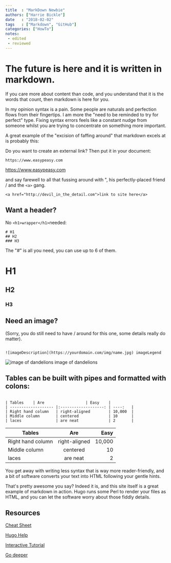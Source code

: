 ```yaml
---
title  : "MarkDown Newbie"
authors: ["Harrie Bickle"]
date   : "2018-02-02"
tags   : ["Markdown", "GitHub"]
categories: ["HowTo"]
notes:
 - edited
 - reviewed
---
```



# The future is here and it is written in markdown.

If you care more about content than code, and you understand that it is the words that count, then markdown is here for you.

In my opinion syntax is a pain. Some people are naturals and perfection flows from their fingertips. I am more the "need to be reminded to try for perfect" type. Fixing syntax errors feels like a constant nudge from someone whilst you are trying to concentrate on something more important.

A great example of the "excision of faffing around" that markdown excels at is probably this:


Do you want to create an external link? Then put it in your document:

```
https://www.easypeasy.com
```
https://www.easypeasy.com

and say farewell to all that fussing around with ", his perfectly-placed friend / and the `<a>`  gang.

```
<a href="http://devil_in_the_detail.com">link to site here</a>
```

## Want a header? 

No ```<h1>wrapper</h1>```needed:

```
# H1
## H2
### H3

```
The "#" is all you need, you can use up to 6 of them.

# H1
## H2
### H3

## Need an image? 
(Sorry, you do still need to have / around for this one, some details really do matter).

```

![imageDescription](https://yourdomain.com/img/name.jpg) imageLegend

```
![image of dandelions](/img/blog.jpg) image of dandelions


## Tables can be built with pipes and formatted with colons:

```

| Tables    | Are                  | Easy    |
| ------------------- |:-------------------: | ----:   |
| Right hand column   | right-aligned        | 10,000  |
| Middle column       | centered             | 10      |
| laces               | are neat             | 2       |

```



| Tables             | Are                  | Easy    |
| ------------------ |:-------------------: | ----:   |
| Right hand column  | right-aligned        | 10,000  |
|Middle column       | centered             | 10      |
| laces              | are neat             | 2       |

You get away with writing less syntax that is way more reader-friendly, and a bit of software converts your text into HTML following your gentle hints.

That's pretty awesome you say? Indeed it is, and this site itself is a great example of markdown in action. Hugo runs some Perl to render your files as HTML, and you can let the software worry about those fiddly details.

## Resources

[Cheat Sheet](https://help.github.com/articles/basic-writing-and-formatting-syntax/)

[Hugo Help](https://gohugo.io/content-management/formats/#learn-markdown)

[Interactive Tutorial](https://www.markdowntutorial.com/lesson/1/)

[Go deeper](https://daringfireball.net/projects/markdown/)

